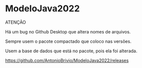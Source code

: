 # ModeloJava2022
ATENÇÃO

Há um bug no Github Desktop que altera nomes de arquivos.

Sempre usem o pacote compactado que coloco nas versões.

Usem a base de dados que está no pacote, pois ela foi alterada.

https://github.com/AntonioBrivio/ModeloJava2022/releases

